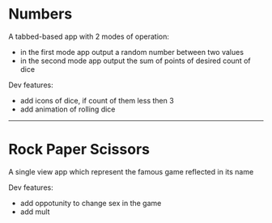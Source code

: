 # Numbers
A tabbed-based app with 2 modes of operation:
* in the first mode app output a random number between two values
* in the second mode app output the sum of points of desired count of dice
    
Dev features: 
* add icons of dice, if count of them less then 3
* add animation of rolling dice
    
 ***
 
 # Rock Paper Scissors
 A single view app which represent the famous game reflected in its name
 
 Dev features:
* add oppotunity to change sex in the game
* add mult
